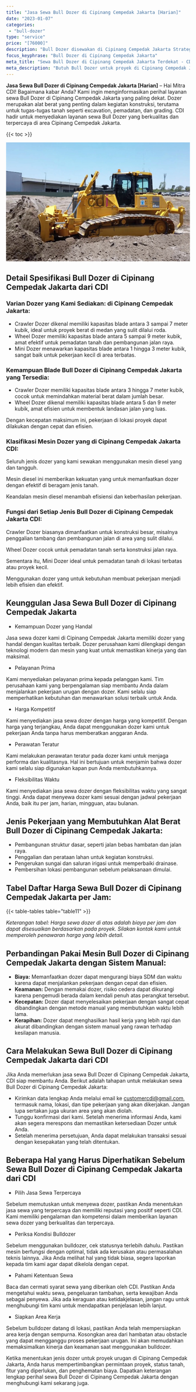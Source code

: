 ```yaml
---
title: "Jasa Sewa Bull Dozer di Cipinang Cempedak Jakarta [Harian]"
date: "2023-01-07"
categories:
 - "bull-dozer"
type: "service"
price: "[76000]"
description: "Bull Dozer disewakan di Cipinang Cempedak Jakarta Strategis. Bull Dozer ini merupakan pilihan tepat dalam proyek pembangunan sebagai alat berat berkualitas tinggi dan andal. Hubungi kami untuk informasi lebih detail."
focus_keyphrase: "Bull Dozer di Cipinang Cempedak Jakarta"
meta_title: "Sewa Bull Dozer di Cipinang Cempedak Jakarta Terdekat - CDI"
meta_description: "Butuh Bull Dozer untuk proyek di Cipinang Cempedak Jakarta? Kami adalah solusi tepat dengan penawaran terbaik. Dapatkan penawaran sekarang."
---
```


**Jasa Sewa Bull Dozer di Cipinang Cempedak Jakarta [Harian]** – Hai Mitra CDI! Bagaimana kabar Anda? Kami ingin menginformasikan perihal layanan sewa Bull Dozer di Cipinang Cempedak Jakarta yang paling dekat. Dozer merupakan alat berat yang penting dalam kegiatan konstruksi, terutama untuk tugas-tugas tanah seperti excavation, pemadatan, dan grading. CDI hadir untuk menyediakan layanan sewa Bull Dozer yang berkualitas dan terpercaya di area Cipinang Cempedak Jakarta.

{{< toc >}}

![Jasa Sewa Bull Dozer di Cipinang Cempedak Jakarta [Harian]](/images/bull-dozer/bull-dozer-22.jpg)

## Detail Spesifikasi Bull Dozer di Cipinang Cempedak Jakarta dari CDI

### Varian Dozer yang Kami Sediakan: di Cipinang Cempedak Jakarta:

*   Crawler Dozer dikenal memiliki kapasitas blade antara 3 sampai 7 meter kubik, ideal untuk proyek berat di medan yang sulit dilalui roda.
*   Wheel Dozer memiliki kapasitas blade antara 5 sampai 9 meter kubik, amat efektif untuk pemadatan tanah dan pembangunan jalan raya.
*   Mini Dozer menawarkan kapasitas blade antara 1 hingga 3 meter kubik, sangat baik untuk pekerjaan kecil di area terbatas.

### Kemampuan Blade Bull Dozer di Cipinang Cempedak Jakarta yang Tersedia:

*   Crawler Dozer memiliki kapasitas blade antara 3 hingga 7 meter kubik, cocok untuk memindahkan material berat dalam jumlah besar.
*   Wheel Dozer dikenal memiliki kapasitas blade antara 5 dan 9 meter kubik, amat efisien untuk membentuk landasan jalan yang luas.

Dengan kecepatan maksimum ini, pekerjaan di lokasi proyek dapat dilakukan dengan cepat dan efisien.

### Klasifikasi Mesin Dozer yang di Cipinang Cempedak Jakarta CDI:

Seluruh jenis dozer yang kami sewakan menggunakan mesin diesel yang dan tangguh.

Mesin diesel ini memberikan kekuatan yang untuk memanfaatkan dozer dengan efektif di beragam jenis tanah.

Keandalan mesin diesel menambah efisiensi dan keberhasilan pekerjaan.

### Fungsi dari Setiap Jenis Bull Dozer di Cipinang Cempedak Jakarta CDI:

Crawler Dozer biasanya dimanfaatkan untuk konstruksi besar, misalnya penggalian tambang dan pembangunan jalan di area yang sulit dilalui.

Wheel Dozer cocok untuk pemadatan tanah serta konstruksi jalan raya.

Sementara itu, Mini Dozer ideal untuk pemadatan tanah di lokasi terbatas atau proyek kecil.

Menggunakan dozer yang untuk kebutuhan membuat pekerjaan menjadi lebih efisien dan efektif.

## Keunggulan Jasa Sewa Bull Dozer di Cipinang Cempedak Jakarta

*   Kemampuan Dozer yang Handal

Jasa sewa dozer kami di Cipinang Cempedak Jakarta memiliki dozer yang handal dengan kualitas terbaik. Dozer perusahaan kami dilengkapi dengan teknologi modern dan mesin yang kuat untuk memastikan kinerja yang dan maksimal.
*   Pelayanan Prima

Kami menyediakan pelayanan prima kepada pelanggan kami. Tim perusahaan kami yang berpengalaman siap membantu Anda dalam menjalankan pekerjaan urugan dengan dozer. Kami selalu siap memperhatikan kebutuhan dan menawarkan solusi terbaik untuk Anda.
*   Harga Kompetitif

Kami menyediakan jasa sewa dozer dengan harga yang kompetitif. Dengan harga yang terjangkau, Anda dapat menggunakan dozer kami untuk pekerjaan Anda tanpa harus memberatkan anggaran Anda.
*   Perawatan Teratur

Kami melakukan perawatan teratur pada dozer kami untuk menjaga performa dan kualitasnya. Hal ini bertujuan untuk menjamin bahwa dozer kami selalu siap digunakan kapan pun Anda membutuhkannya.
*   Fleksibilitas Waktu

Kami menyediakan jasa sewa dozer dengan fleksibilitas waktu yang sangat tinggi. Anda dapat menyewa dozer kami sesuai dengan jadwal pekerjaan Anda, baik itu per jam, harian, mingguan, atau bulanan.

## Jenis Pekerjaan yang Membutuhkan Alat Berat Bull Dozer di Cipinang Cempedak Jakarta:

*   Pembangunan struktur dasar, seperti jalan bebas hambatan dan jalan raya.
*   Penggalian dan perataan lahan untuk kegiatan konstruksi.
*   Pengerukan sungai dan saluran irigasi untuk memperbaiki drainase.
*   Pembersihan lokasi pembangunan sebelum pelaksanaan dimulai.

## Tabel Daftar Harga Sewa Bull Dozer di Cipinang Cempedak Jakarta per Jam:

{{< table-tables table="table11" >}}

_Keterangan tabel: Harga sewa dozer di atas adalah biaya per jam dan dapat disesuaikan berdasarkan pada proyek. Silakan kontak kami untuk memperoleh penawaran harga yang lebih detail._

## Perbandingan Pakai Mesin Bull Dozer di Cipinang Cempedak Jakarta dengan Sistem Manual:

*   **Biaya:** Memanfaatkan dozer dapat mengurangi biaya SDM dan waktu karena dapat menjalankan pekerjaan dengan cepat dan efisien.
*   **Keamanan:** Dengan memakai dozer, risiko cedera dapat dikurangi karena pengemudi berada dalam kendali penuh atas perangkat tersebut.
*   **Kecepatan:** Dozer dapat menyelesaikan pekerjaan dengan sangat cepat dibandingkan dengan metode manual yang membutuhkan waktu lebih lama.
*   **Kerapihan:** Dozer dapat menghasilkan hasil kerja yang lebih rapi dan akurat dibandingkan dengan sistem manual yang rawan terhadap kesilapan manusia.

## Cara Melakukan Sewa Bull Dozer di Cipinang Cempedak Jakarta dari CDI

Jika Anda memerlukan jasa sewa Bull Dozer di Cipinang Cempedak Jakarta, CDI siap membantu Anda. Berikut adalah tahapan untuk melakukan sewa Bull Dozer di Cipinang Cempedak Jakarta:

*   Kirimkan data lengkap Anda melalui email ke customercdi@gmail.com, termasuk nama, lokasi, dan tipe pekerjaan yang akan dikerjakan. Jangan lupa sertakan juga ukuran area yang akan diolah.
*   Tunggu konfirmasi dari kami. Setelah menerima informasi Anda, kami akan segera merespons dan memastikan ketersediaan Dozer untuk Anda.
*   Setelah menerima persetujuan, Anda dapat melakukan transaksi sesuai dengan kesepakatan yang telah ditentukan.

## Beberapa Hal yang Harus Diperhatikan Sebelum Sewa Bull Dozer di Cipinang Cempedak Jakarta dari CDI

*   Pilih Jasa Sewa Terpercaya

Sebelum memutuskan untuk menyewa dozer, pastikan Anda menentukan jasa sewa yang terpercaya dan memiliki reputasi yang positif seperti CDI. Kami memiliki pengalaman dan kompetensi dalam memberikan layanan sewa dozer yang berkualitas dan terpercaya.
*   Periksa Kondisi Bulldozer

Sebelum menggunakan bulldozer, cek statusnya terlebih dahulu. Pastikan mesin berfungsi dengan optimal, tidak ada kerusakan atau permasalahan teknis lainnya. Jika Anda melihat hal yang tidak biasa, segera laporkan kepada tim kami agar dapat dikelola dengan cepat.
*   Pahami Ketentuan Sewa

Baca dan cermati syarat sewa yang diberikan oleh CDI. Pastikan Anda mengetahui waktu sewa, pengeluaran tambahan, serta kewajiban Anda sebagai penyewa. Jika ada keraguan atau ketidakjelasan, jangan ragu untuk menghubungi tim kami untuk mendapatkan penjelasan lebih lanjut.
*   Siapkan Area Kerja

Sebelum bulldozer datang di lokasi, pastikan Anda telah mempersiapkan area kerja dengan sempurna. Kosongkan area dari hambatan atau obstacle yang dapat mengganggu proses pekerjaan urugan. Ini akan memudahkan memaksimalkan kinerja dan keamanan saat menggunakan bulldozer.

Ketika menentukan jenis dozer untuk proyek urugan di Cipinang Cempedak Jakarta, Anda harus mempertimbangkan permintaan proyek, status tanah, fitur yang diperlukan, dan penghematan biaya. Dapatkan keterangan lengkap perihal sewa Bull Dozer di Cipinang Cempedak Jakarta dengan menghubungi kami sekarang juga.